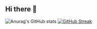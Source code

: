 ## Hi there 👋

![Anurag's GitHub stats](https://github-readme-stats.vercel.app/api?username=temevh&show_icons=true&theme=dark%bg_color=FFA500)
[![GitHub Streak](https://streak-stats.demolab.com?user=temevh&theme=dark&hide_border=true&date_format=n%2Fj%5B%2FY%5D)](https://git.io/streak-stats)

<!--
**temevh/temevh** is a ✨ _special_ ✨ repository because its `README.md` (this file) appears on your GitHub profile.

Here are some ideas to get you started:

- 🔭 I’m currently working on ...
- 🌱 I’m currently learning ...
- 👯 I’m looking to collaborate on ...
- 🤔 I’m looking for help with ...
- 💬 Ask me about ...
- 📫 How to reach me: ...
- 😄 Pronouns: ...
- ⚡ Fun fact: ...
-->
